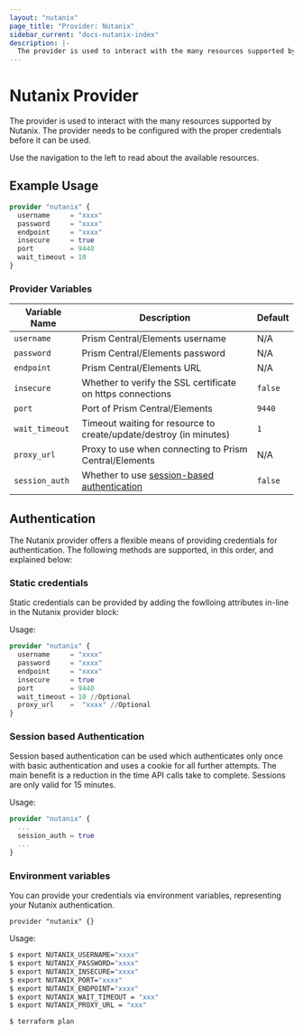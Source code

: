 ```yaml
---
layout: "nutanix"
page_title: "Provider: Nutanix"
sidebar_current: "docs-nutanix-index"
description: |-
  The provider is used to interact with the many resources supported by Nutanix. The provider needs to be configured with the proper credentials before it can be used.
---
```


# Nutanix Provider

The provider is used to interact with the
many resources supported by Nutanix. The provider needs to be configured
with the proper credentials before it can be used.

Use the navigation to the left to read about the available resources.

## Example Usage

```terraform
provider "nutanix" {
  username     = "xxxx"
  password     = "xxxx"
  endpoint     = "xxxx"
  insecure     = true
  port         = 9440
  wait_timeout = 10
}
```

### Provider Variables

| Variable Name  | Description                                                                  | Default |
| -------------- | ---------------------------------------------------------------------------- | ------- |
| `username`     | Prism Central/Elements username                                              | N/A     |
| `password`     | Prism Central/Elements password                                              | N/A     |
| `endpoint`     | Prism Central/Elements URL                                                   | N/A     |
| `insecure`     | Whether to verify the SSL certificate on https connections                   | `false` |
| `port`         | Port of Prism Central/Elements                                               | `9440`  |
| `wait_timeout` | Timeout waiting for resource to create/update/destroy (in minutes)           | `1`     |
| `proxy_url`    | Proxy to use when connecting to Prism Central/Elements                       | N/A     |
| `session_auth` | Whether to use [session-based authentication](#session-based-authentication) | `false` |

## Authentication

The Nutanix provider offers a flexible means of providing credentials for
authentication. The following methods are supported, in this order, and
explained below:

### Static credentials

Static credentials can be provided by adding the fowlloing attributes in-line in the Nutanix provider block:

Usage:

```terraform
provider "nutanix" {
  username     = "xxxx"
  password     = "xxxx"
  endpoint     = "xxxx"
  insecure     = true
  port         = 9440
  wait_timeout = 10 //Optional
  proxy_url    =  "xxxx" //Optional
}
```

### Session based Authentication

Session based authentication can be used which authenticates only once with basic authentication and uses a cookie for all further attempts.
The main benefit is a reduction in the time API calls take to complete. Sessions are only valid for 15 minutes.

Usage:

```terraform
provider "nutanix" {
  ...
  session_auth = true
  ...
}
```

### Environment variables

You can provide your credentials via environment variables, representing your Nutanix
authentication.

```hcl
provider "nutanix" {}
```

Usage:

``` bash
$ export NUTANIX_USERNAME="xxxx"
$ export NUTANIX_PASSWORD="xxxx"
$ export NUTANIX_INSECURE="xxxx"
$ export NUTANIX_PORT="xxxx"
$ export NUTANIX_ENDPOINT="xxxx"
$ export NUTANIX_WAIT_TIMEOUT = "xxx"
$ export NUTANIX_PROXY_URL = "xxx"

$ terraform plan
```
